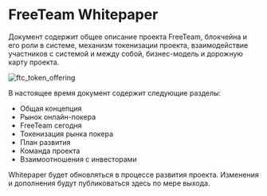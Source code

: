 # FreeTeam Whitepaper
Документ содержит общее описание проекта FreeTeam, блокчейна и его роли в системе, механизм токенизации проекта, взаимодействие участников с системой и между собой, бизнес-модель и дорожную карту проекта.

![ftc_token_offering](https://freeteamclub.com/images/ftc_token_offering.png)

В настоящее время документ содержит следующие разделы:
* Общая концепция
* Рынок онлайн-покера
* FreeTeam сегодня
* Токенизация рынка покера
* План развития
* Команда проекта
* Взаимоотношения с инвесторами

Whitepaper будет обновляться в процессе развития проекта. Изменения и дополнения будут публиковаться здесь по мере выхода.